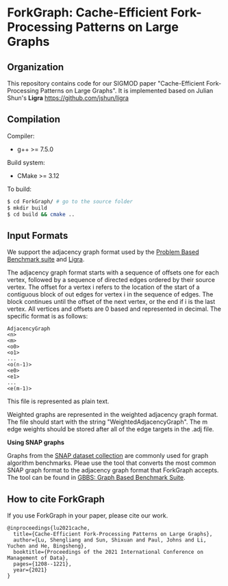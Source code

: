 # ForkGraph: Cache-Efficient Fork-Processing Patterns on Large Graphs


Organization
--------

This repository contains code for our SIGMOD paper "Cache-Efficient Fork-Processing Patterns on Large Graphs". It is implemented based on Julian Shun's **Ligra** https://github.com/jshun/ligra


Compilation
--------

Compiler:
* g++ >= 7.5.0


Build system:
* CMake >= 3.12


To build:
```sh
$ cd ForkGraph/ # go to the source folder
$ mkdir build
$ cd build && cmake ..
```


Input Formats
-----------
We support the adjacency graph format used by the [Problem Based Benchmark suite](http://www.cs.cmu.edu/~pbbs/benchmarks/graphIO.html) and [Ligra](https://github.com/jshun/ligra).

The adjacency graph format starts with a sequence of offsets one for each vertex, followed by a sequence of directed edges ordered by their source vertex. The offset for a vertex i refers to the location of the start of a contiguous block of out edges for vertex i in the sequence of edges. The block continues until the offset of the next vertex, or the end if i is the last vertex. All vertices and offsets are 0 based and represented in decimal. The specific format is as follows:

```
AdjacencyGraph
<n>
<m>
<o0>
<o1>
...
<o(n-1)>
<e0>
<e1>
...
<e(m-1)>
```

This file is represented as plain text.

Weighted graphs are represented in the weighted adjacency graph format. The file should start with the string "WeightedAdjacencyGraph". The m edge weights should be stored after all of the edge targets in the .adj file.

**Using SNAP graphs**

Graphs from the [SNAP dataset collection](https://snap.stanford.edu/data/index.html) are commonly used for graph algorithm benchmarks. Pleae use the tool that converts the most common SNAP graph format to the adjacency graph format that ForkGraph accepts. The tool can be found in [GBBS: Graph Based Benchmark Suite](https://github.com/ParAlg/gbbs).

## How to cite ForkGraph
If you use ForkGraph in your paper, please cite our work.

```
@inproceedings{lu2021cache,
  title={Cache-Efficient Fork-Processing Patterns on Large Graphs},
  author={Lu, Shengliang and Sun, Shixuan and Paul, Johns and Li, Yuchen and He, Bingsheng},
  booktitle={Proceedings of the 2021 International Conference on Management of Data},
  pages={1208--1221},
  year={2021}
}
```
